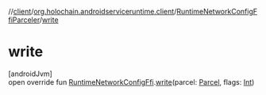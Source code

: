 //[client](../../../index.md)/[org.holochain.androidserviceruntime.client](../index.md)/[RuntimeNetworkConfigFfiParceler](index.md)/[write](write.md)

# write

[androidJvm]\
open override fun [RuntimeNetworkConfigFfi](../-runtime-network-config-ffi/index.md).[write](write.md)(parcel: [Parcel](https://developer.android.com/reference/kotlin/android/os/Parcel.html), flags: [Int](https://kotlinlang.org/api/core/kotlin-stdlib/kotlin/-int/index.html))
